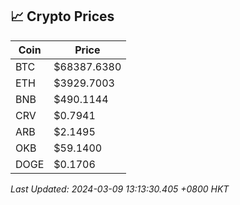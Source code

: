 ## 📈 Crypto Prices

| Coin | Price |
| ---- | ----- |
| BTC | $68387.6380 |
| ETH | $3929.7003 |
| BNB | $490.1144 |
| CRV | $0.7941 |
| ARB | $2.1495 |
| OKB | $59.1400 |
| DOGE | $0.1706 |

_Last Updated: 2024-03-09 13:13:30.405 +0800 HKT_